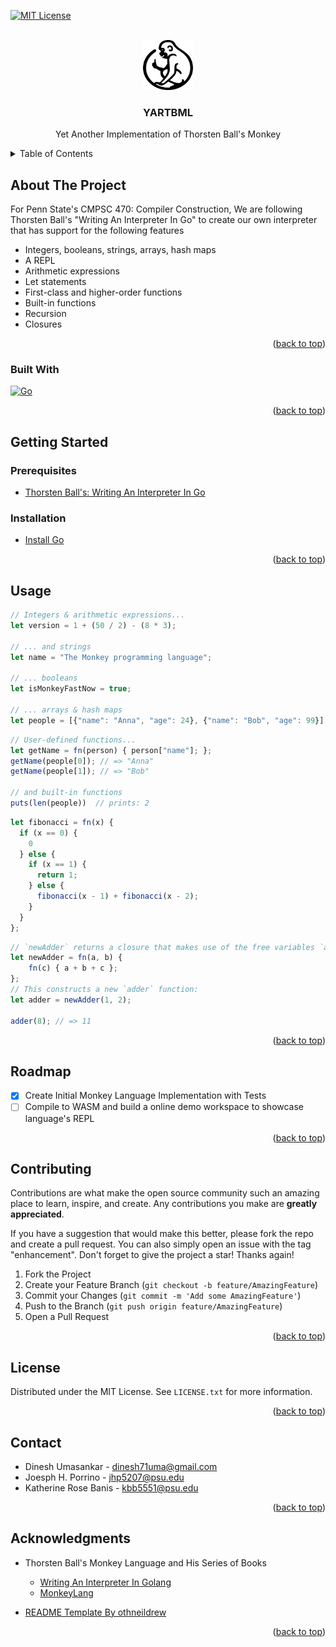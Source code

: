 <a name="readme-top"></a>
<!-- PROJECT SHIELDS -->
<!--
*** I'm using markdown "reference style" links for readability.
*** Reference links are enclosed in brackets [ ] instead of parentheses ( ).
*** See the bottom of this document for the declaration of the reference variables
*** for contributors-url, forks-url, etc. This is an optional, concise syntax you may use.
*** https://www.markdownguide.org/basic-syntax/#reference-style-links
-->
[![MIT License][license-shield]][license-url]



<!-- PROJECT LOGO -->
<br />
<div align="center">
  <a href="https://github.com/othneildrew/Best-README-Template">
    <img src="assets/logo.png" alt="Logo" width="80" height="80">
  </a>

  <h3 align="center">YARTBML</h3>
  <p align="center">Yet Another Implementation of Thorsten Ball's Monkey 
  </p>
</div>



<!-- TABLE OF CONTENTS -->
<details>
  <summary>Table of Contents</summary>
  <ol>
    <li>
      <a href="#about-the-project">About The Project</a>
      <ul>
        <li><a href="#built-with">Built With</a></li>
      </ul>
    </li>
    <li>
      <a href="#getting-started">Getting Started</a>
      <ul>
        <li><a href="#prerequisites">Prerequisites</a></li>
        <li><a href="#installation">Installation</a></li>
      </ul>
    </li>
    <li><a href="#usage">Usage</a></li>
    <li><a href="#roadmap">Roadmap</a></li>
    <li><a href="#contributing">Contributing</a></li>
    <li><a href="#license">License</a></li>
    <li><a href="#contact">Contact</a></li>
    <li><a href="#acknowledgments">Acknowledgments</a></li>
  </ol>
</details>



<!-- ABOUT THE PROJECT -->
## About The Project

For Penn State's CMPSC 470: Compiler Construction, We are following Thorsten Ball's "Writing An Interpreter In Go" to create our own interpreter that has support for the following features

* Integers, booleans, strings, arrays, hash maps
* A REPL
* Arithmetic expressions
* Let statements
* First-class and higher-order functions
* Built-in functions
* Recursion
* Closures

<p align="right">(<a href="#readme-top">back to top</a>)</p>



### Built With

[![Go][Golang]][Go-url]

<p align="right">(<a href="#readme-top">back to top</a>)</p>



<!-- GETTING STARTED -->
## Getting Started

### Prerequisites

* [Thorsten Ball's: Writing An Interpreter In Go](https://interpreterbook.com/)

### Installation

* [Install Go](https://go.dev/dl/)

<p align="right">(<a href="#readme-top">back to top</a>)</p>



<!-- USAGE EXAMPLES -->
## Usage

```js
// Integers & arithmetic expressions...
let version = 1 + (50 / 2) - (8 * 3);

// ... and strings
let name = "The Monkey programming language";

// ... booleans
let isMonkeyFastNow = true;

// ... arrays & hash maps
let people = [{"name": "Anna", "age": 24}, {"name": "Bob", "age": 99}];
```

```js
// User-defined functions...
let getName = fn(person) { person["name"]; };
getName(people[0]); // => "Anna"
getName(people[1]); // => "Bob"

// and built-in functions
puts(len(people))  // prints: 2
```

```js
let fibonacci = fn(x) {
  if (x == 0) {
    0
  } else {
    if (x == 1) {
      return 1;
    } else {
      fibonacci(x - 1) + fibonacci(x - 2);
    }
  }
};
```

```js
// `newAdder` returns a closure that makes use of the free variables `a` and `b`:
let newAdder = fn(a, b) {
    fn(c) { a + b + c };
};
// This constructs a new `adder` function:
let adder = newAdder(1, 2);

adder(8); // => 11
```
<p align="right">(<a href="#readme-top">back to top</a>)</p>



<!-- ROADMAP -->
## Roadmap

- [x] Create Initial Monkey Language Implementation with Tests
- [ ] Compile to WASM and build a online demo workspace to showcase language's REPL

<p align="right">(<a href="#readme-top">back to top</a>)</p>



<!-- CONTRIBUTING -->
## Contributing

Contributions are what make the open source community such an amazing place to learn, inspire, and create. Any contributions you make are **greatly appreciated**.

If you have a suggestion that would make this better, please fork the repo and create a pull request. You can also simply open an issue with the tag "enhancement".
Don't forget to give the project a star! Thanks again!

1. Fork the Project
2. Create your Feature Branch (`git checkout -b feature/AmazingFeature`)
3. Commit your Changes (`git commit -m 'Add some AmazingFeature'`)
4. Push to the Branch (`git push origin feature/AmazingFeature`)
5. Open a Pull Request

<p align="right">(<a href="#readme-top">back to top</a>)</p>



<!-- LICENSE -->
## License

Distributed under the MIT License. See `LICENSE.txt` for more information.

<p align="right">(<a href="#readme-top">back to top</a>)</p>



<!-- CONTACT -->
## Contact

* Dinesh Umasankar - dinesh71uma@gmail.com
* Joesph H. Porrino - jhp5207@psu.edu
* Katherine Rose Banis - kbb5551@psu.edu

<p align="right">(<a href="#readme-top">back to top</a>)</p>



<!-- ACKNOWLEDGMENTS -->
## Acknowledgments

* Thorsten Ball's Monkey Language and His Series of Books
  -  [Writing An Interpreter In Golang](https://interpreterbook.com/)
  -  [MonkeyLang](https://monkeylang.org/)

* [README Template By othneildrew](https://github.com/othneildrew/Best-README-Template)

<p align="right">(<a href="#readme-top">back to top</a>)</p>



<!-- MARKDOWN LINKS & IMAGES -->
<!-- https://www.markdownguide.org/basic-syntax/#reference-style-links -->
[license-shield]: https://img.shields.io/github/license/othneildrew/Best-README-Template.svg?style=for-the-badge
[license-url]: https://github.com/othneildrew/Best-README-Template/blob/master/LICENSE.txt
[product-screenshot]: images/screenshot.png
[Golang]: https://img.shields.io/badge/Go-00ADD8?style=for-the-badge&logo=go&logoColor=white
[Go-url]: https://go.dev/